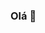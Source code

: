 ### Olá 👋

<!--
**Ramys/Ramys** is a ✨ _special_ ✨ repository because its `README.md` (this file) appears on your GitHub profile.

Here are some ideas to get you started:

- 🔭 I’m currently working on http://azerothsanctuary.com/en/
- 🌱 I’m currently learning C++ and Lua
- 👯 I’m looking to collaborate on http://azerothsanctuary.com/en/
- 🤔 I’m looking for help with http://azerothsanctuary.com/en/
- 💬 Ask me about Canais IPTV
- 📫 How to reach me: Via Github Ou Via http://azerothsanctuary.com/en/
-->
